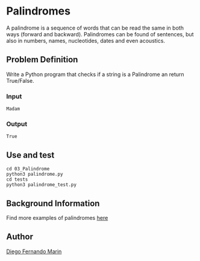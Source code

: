 # Palindromes

A palindrome is a sequence of words that can be read the same in both ways (forward and backward).
Palindromes can be found of sentences, but also in numbers, names, nucleotides, dates and even acoustics.

## Problem Definition

Write a Python program that checks if a string is a Palindrome an return True/False.

### Input

    Madam

### Output

    True

## Use and test

    cd 03_Palindrome
    python3 palindrome.py
    cd tests
    python3 palindrome_test.py

## Background Information

Find more examples of palindromes [here](http://www.rinkworks.com/words/palindromes.shtml)

## Author

[Diego Fernando Marin](https://github.com/dfmarin)

